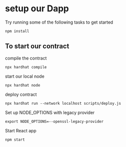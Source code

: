 # setup our Dapp

Try running some of the following tasks to get started
```shell
npm install
```
## To start our contract
compile the contract
```shell
npx hardhat compile
```

start our local node
```shell
npx hardhat node
```

deploy contract
```shell
npx hardhat run --network localhost scripts/deploy.js
```

Set up NODE_OPTIONS with legacy provider
```shell
export NODE_OPTIONS=--openssl-legacy-provider
```

Start React app
```shell
npm start
```


